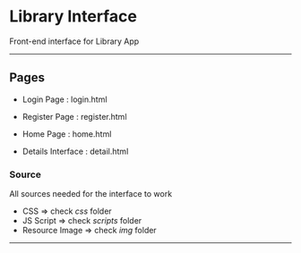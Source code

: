 # Library Interface
Front-end interface for Library App

---

## Pages
- Login Page : login.html

- Register Page : register.html

- Home Page : home.html

- Details Interface : detail.html

### Source
All sources needed for the interface to work

- CSS => check *css* folder
- JS Script => check *scripts* folder
- Resource Image => check *img* folder

---

